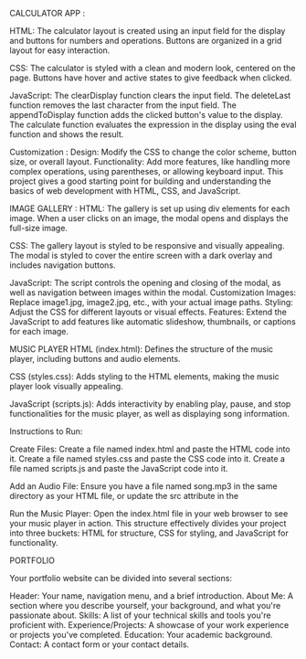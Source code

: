 CALCULATOR APP :

HTML: The calculator layout is created using an input field for the display and buttons for numbers and operations.
Buttons are organized in a grid layout for easy interaction.

CSS: The calculator is styled with a clean and modern look, centered on the page.
Buttons have hover and active states to give feedback when clicked.

JavaScript:
The clearDisplay function clears the input field.
The deleteLast function removes the last character from the input field.
The appendToDisplay function adds the clicked button's value to the display.
The calculate function evaluates the expression in the display using the eval function and shows the result.

Customization :
Design: Modify the CSS to change the color scheme, button size, or overall layout.
Functionality: Add more features, like handling more complex operations, using parentheses, or allowing keyboard input.
This project gives a good starting point for building and understanding the basics of web development with HTML, CSS, and JavaScript.

IMAGE GALLERY :
HTML: 
The gallery is set up using div elements for each image. When a user clicks on an image, the modal opens and displays the full-size image.

CSS: 
The gallery layout is styled to be responsive and visually appealing. The modal is styled to cover the entire screen with a dark overlay and includes navigation buttons.

JavaScript: 
The script controls the opening and closing of the modal, as well as navigation between images within the modal.
Customization
Images: Replace image1.jpg, image2.jpg, etc., with your actual image paths.
Styling: Adjust the CSS for different layouts or visual effects.
Features: Extend the JavaScript to add features like automatic slideshow, thumbnails, or captions for each image.

MUSIC PLAYER 
HTML (index.html):
Defines the structure of the music player, including buttons and audio elements.

CSS (styles.css): 
Adds styling to the HTML elements, making the music player look visually appealing.

JavaScript (scripts.js):
Adds interactivity by enabling play, pause, and stop functionalities for the music player, as well as displaying song information.

Instructions to Run:

Create Files:
Create a file named index.html and paste the HTML code into it.
Create a file named styles.css and paste the CSS code into it.
Create a file named scripts.js and paste the JavaScript code into it.

Add an Audio File:
Ensure you have a file named song.mp3 in the same directory as your HTML file, or update the src attribute in the <audio> tag to match your audio file's name.

Run the Music Player:
Open the index.html file in your web browser to see your music player in action.
This structure effectively divides your project into three buckets: HTML for structure, CSS for styling, and JavaScript for functionality.

PORTFOLIO 

Your portfolio website can be divided into several sections:

Header: Your name, navigation menu, and a brief introduction.
About Me: A section where you describe yourself, your background, and what you're passionate about.
Skills: A list of your technical skills and tools you're proficient with.
Experience/Projects: A showcase of your work experience or projects you've completed.
Education: Your academic background.
Contact: A contact form or your contact details.
